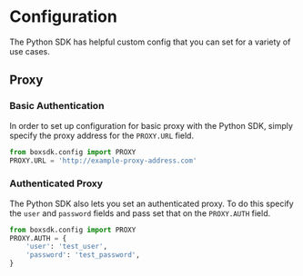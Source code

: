 Configuration
=============

The Python SDK has helpful custom config that you can set for a variety of use cases.

Proxy
-----

### Basic Authentication

In order to set up configuration for basic proxy with the Python SDK, simply specify the proxy address for the `PROXY.URL` field.

```python
from boxsdk.config import PROXY
PROXY.URL = 'http://example-proxy-address.com'
```

### Authenticated Proxy

The Python SDK also lets you set an authenticated proxy. To do this specify the `user` and `password` fields and pass set that on the `PROXY.AUTH` field.

```python
from boxsdk.config import PROXY
PROXY.AUTH = {
    'user': 'test_user',
    'password': 'test_password',
}
```

